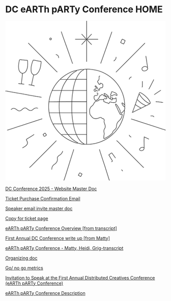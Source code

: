 # DC eARTh pARTy Conference HOME

![earth-party-logo-2-1650px.png](DC%20eARTh%20pARTy%20Conference%20HOME%20169faa2a7b8a803791d2dfb8279bbf40/earth-party-logo-2-1650px.png)

[DC Conference 2025 - Website Master Doc](DC%20eARTh%20pARTy%20Conference%20HOME%20169faa2a7b8a803791d2dfb8279bbf40/DC%20Conference%202025%20-%20Website%20Master%20Doc%201cbfaa2a7b8a8046af1fc0037630c8f8.md)

[Ticket Purchase Confirmation Email](DC%20eARTh%20pARTy%20Conference%20HOME%20169faa2a7b8a803791d2dfb8279bbf40/Ticket%20Purchase%20Confirmation%20Email%201d2faa2a7b8a80928c38e0abed15a27a.md)

[Speaker email invite master doc](DC%20eARTh%20pARTy%20Conference%20HOME%20169faa2a7b8a803791d2dfb8279bbf40/Speaker%20email%20invite%20master%20doc%201cbfaa2a7b8a806cbc5fef99b3a07454.md)

[Copy for ticket page](DC%20eARTh%20pARTy%20Conference%20HOME%20169faa2a7b8a803791d2dfb8279bbf40/Copy%20for%20ticket%20page%201d2faa2a7b8a805c9a69e541f504924a.md)

[eARTh pARTy Conference Overview [from transcript]](DC%20eARTh%20pARTy%20Conference%20HOME%20169faa2a7b8a803791d2dfb8279bbf40/eARTh%20pARTy%20Conference%20Overview%20%5Bfrom%20transcript%5D%20169faa2a7b8a80d9b7e5d974b0fead59.md)

[First Annual DC Conference write up [from Matty]](DC%20eARTh%20pARTy%20Conference%20HOME%20169faa2a7b8a803791d2dfb8279bbf40/First%20Annual%20DC%20Conference%20write%20up%20%5Bfrom%20Matty%5D%200584170fc4524a3d8f7ab0efd0a1399c.md)

[eARTh pARTy Conference - Matty, Heidi, Grig-transcript](DC%20eARTh%20pARTy%20Conference%20HOME%20169faa2a7b8a803791d2dfb8279bbf40/eARTh%20pARTy%20Conference%20-%20Matty,%20Heidi,%20Grig-transc%20169faa2a7b8a800db88ee176dc2ce4f4.md)

[Organizing doc](DC%20eARTh%20pARTy%20Conference%20HOME%20169faa2a7b8a803791d2dfb8279bbf40/Organizing%20doc%202c67911ae0dc47e1a5ff8e89a06c2694.md)

[Go/ no go metrics](DC%20eARTh%20pARTy%20Conference%20HOME%20169faa2a7b8a803791d2dfb8279bbf40/Go%20no%20go%20metrics%20f613fd7d7f33403b82bdb48af79ab6dc.md)

[Invitation to Speak at the First Annual Distributed Creatives Conference (eARTh pARTy Conference)](DC%20eARTh%20pARTy%20Conference%20HOME%20169faa2a7b8a803791d2dfb8279bbf40/Invitation%20to%20Speak%20at%20the%20First%20Annual%20Distribute%20169faa2a7b8a80d3befbe583cb2f59b2.md)

[eARTh pARTy Conference Description](DC%20eARTh%20pARTy%20Conference%20HOME%20169faa2a7b8a803791d2dfb8279bbf40/eARTh%20pARTy%20Conference%20Description%201aefaa2a7b8a804f9e0de86f6d80ebf9.md)